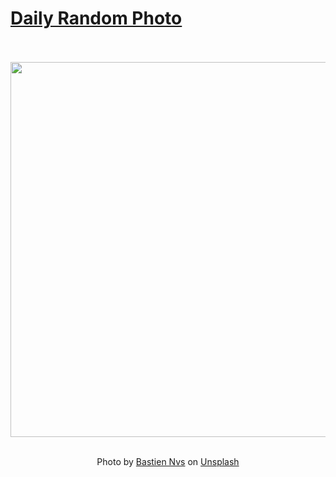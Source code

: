 # [Daily Random Photo](https://www.dailyrandomphoto.com/)

<div align="center">
  <br>
  <br>
  <a href="https://www.dailyrandomphoto.com/p/2023/2023-02-02/"><img src="https://images.unsplash.com/photo-1673364982114-a1e07639bda3?crop=entropy&cs=tinysrgb&fit=max&fm=jpg&ixid=Mnw3NzUwOHwwfDF8cmFuZG9tfHx8fHx8fHx8MTY3NTI5ODA3OQ&ixlib=rb-4.0.3&q=80&w=1080" width="600px"></a>
  <br>
  <br>
  <p class="has-text-grey">Photo by <a href="https://unsplash.com/@bastien_nvs?utm_source=Daily%20Random%20Photo&amp;utm_medium=referral" target="_blank" rel="noopener noreferrer">Bastien Nvs</a> on <a href="https://unsplash.com/photos/XfKj1KBI0hY?utm_source=Daily%20Random%20Photo&amp;utm_medium=referral" target="_blank" rel="noopener noreferrer">Unsplash</a></p>
</div>
